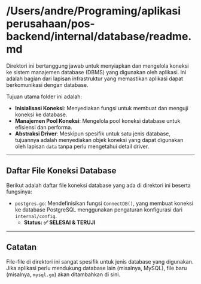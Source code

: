 # /Users/andre/Programing/aplikasi perusahaan/pos-backend/internal/database/readme.md

Direktori ini bertanggung jawab untuk menyiapkan dan mengelola koneksi ke sistem manajemen database (DBMS) yang digunakan oleh aplikasi. Ini adalah bagian dari lapisan infrastruktur yang memastikan aplikasi dapat berkomunikasi dengan database.

Tujuan utama folder ini adalah:

- **Inisialisasi Koneksi**: Menyediakan fungsi untuk membuat dan menguji koneksi ke database.
- **Manajemen Pool Koneksi**: Mengelola pool koneksi database untuk efisiensi dan performa.
- **Abstraksi Driver**: Meskipun spesifik untuk satu jenis database, tujuannya adalah menyediakan objek koneksi yang dapat digunakan oleh lapisan `data` tanpa perlu mengetahui detail driver.

---

## Daftar File Koneksi Database

Berikut adalah daftar file koneksi database yang ada di direktori ini beserta fungsinya:

- `postgres.go`: Mendefinisikan fungsi `ConnectDB()`, yang membuat koneksi ke database PostgreSQL menggunakan pengaturan konfigurasi dari `internal/config`.
  - **Status: ✅ SELESAI & TERUJI**

---

## Catatan

File-file di direktori ini sangat spesifik untuk jenis database yang digunakan. Jika aplikasi perlu mendukung database lain (misalnya, MySQL), file baru (misalnya, `mysql.go`) akan ditambahkan di sini.
